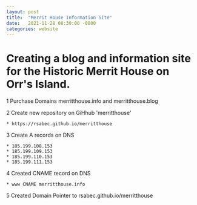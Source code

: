 ```yaml
---
layout: post
title:  "Merrit House Information Site"
date:   2021-11-28 08:30:00 -0800
categories: website 
---
```


# Creating a blog and information site for the Historic Merrit House on Orr's Island.

1 Purchase Domains merritthouse.info and merritthouse.blog

2 Create new repository on GiHhub 'merritthouse'

	* https://rsabec.github.io/merritthouse

3 Create A records on DNS

	* 185.199.108.153
	* 185.199.109.153
	* 185.199.110.153
	* 185.199.111.153

4 Created CNAME record on DNS

	* www CNAME merritthouse.info

5 Created Domain Pointer to rsabec.github.io/merritthouse



[github-pages]: https://pages.github.com/
[jekyll-gh]:   https://github.com/jekyll/jekyll

